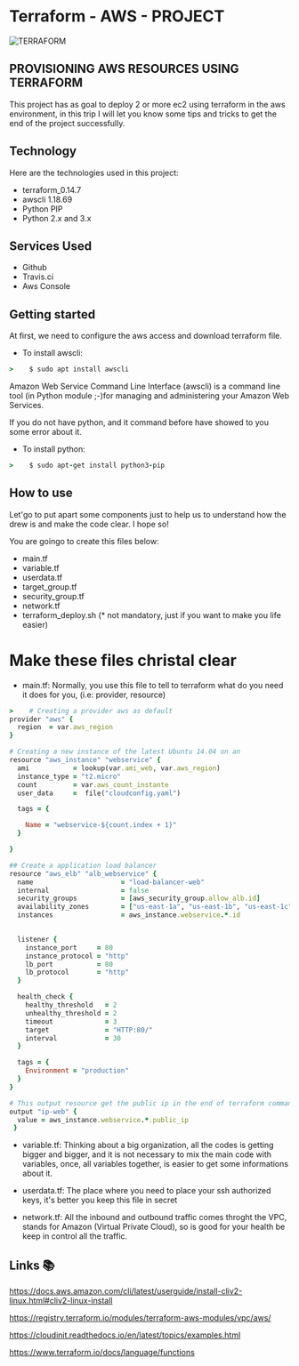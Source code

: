 # Terraform - AWS - PROJECT
![TERRAFORM](https://user-images.githubusercontent.com/23055661/110207384-f73f9980-7e61-11eb-8f33-94324bcc1822.png)

## PROVISIONING AWS RESOURCES USING TERRAFORM
This project has as goal to deploy 2 or more ec2 using terraform in the aws environment, in this trip I will let you know some tips and tricks to get the end of the project successfully.

## Technology 
 
Here are the technologies used in this project:
  
* terraform_0.14.7
* awscli 1.18.69
* Python PIP 
* Python 2.x and 3.x

## Services Used
 
* Github
* Travis.ci
* Aws Console

## Getting started
 
At first, we need to configure the aws access and download terraform file.

* To install awscli:
``` ruby
>    $ sudo apt install awscli
```

Amazon Web Service Command Line Interface (awscli) is a command line tool (in Python module ;-)for managing and administering your Amazon Web Services.

If you do not have python, and it command before have showed to you some error about it.

* To install python:
``` ruby
>    $ sudo apt-get install python3-pip
```

## How to use

Let'go to put apart some components just to help us to understand how the drew is and make the code clear. I hope so!

You are goingo to create this files below:

* main.tf
* variable.tf
* userdata.tf
* target_group.tf
* security_group.tf
* network.tf
* terraform_deploy.sh (* not mandatory, just if you want to make you life easier)


# Make these files christal clear

* main.tf: Normally, you use this file to tell to terraform what do you need it does for you, (i.e: provider, resource)

``` ruby
>    # Creating a provider aws as default
provider "aws" {
  region  = var.aws_region
}

# Creating a new instance of the latest Ubuntu 14.04 on an
resource "aws_instance" "webservice" {
  ami           = lookup(var.ami_web, var.aws_region)
  instance_type = "t2.micro"
  count         = var.aws_count_instante
  user_data     =  file("cloudconfig.yaml")

  tags = {

    Name = "webservice-${count.index + 1}"
  }

}

## Create a application load balancer 
resource "aws_elb" "alb_webservice" {
  name                      = "load-balancer-web"
  internal                  = false
  security_groups           = [aws_security_group.allow_alb.id]
  availability_zones        = ["us-east-1a", "us-east-1b", "us-east-1c"]
  instances                 = aws_instance.webservice.*.id
  

  listener {
    instance_port     = 80
    instance_protocol = "http"
    lb_port           = 80
    lb_protocol       = "http"
  }

  health_check {
    healthy_threshold   = 2
    unhealthy_threshold = 2
    timeout             = 3
    target              = "HTTP:80/"
    interval            = 30
  }

  tags = {
    Environment = "production"
  }
}

# This output resource get the public ip in the end of terraform command
output "ip-web" {
  value = aws_instance.webservice.*.public_ip
 }
```


* variable.tf: Thinking about a big organization, all the codes is getting bigger and bigger, and it is not necessary to mix the
main code with variables, once, all variables together, is easier to get some informations about it.

* userdata.tf: The place where you need to place your ssh authorized keys, it's better you keep this file in secret


* network.tf: All the inbound and outbound traffic comes throght the VPC, stands for Amazon (Virtual Private Cloud), so is good for your health be keep in control all the traffic.




## Links  :books:

https://docs.aws.amazon.com/cli/latest/userguide/install-cliv2-linux.html#cliv2-linux-install

https://registry.terraform.io/modules/terraform-aws-modules/vpc/aws/

https://cloudinit.readthedocs.io/en/latest/topics/examples.html

https://www.terraform.io/docs/language/functions
